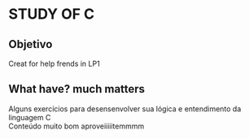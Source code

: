 <h1>STUDY OF C</h1>

<h2>Objetivo</h2>
<p>Creat for help frends in LP1 <br></p>
<h2>What have? much matters </h2>
<p>Alguns exercícios para desensenvolver sua lógica e entendimento da linguagem C <br> Conteúdo muito bom aproveiiiiitemmmm</p>
